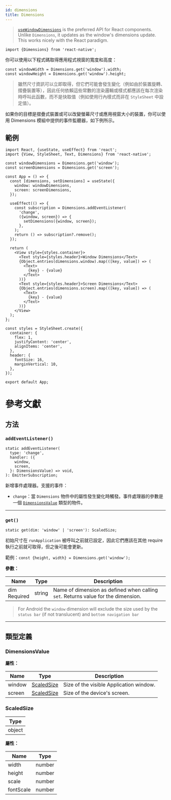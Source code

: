 ```yaml
---
id: dimensions
title: Dimensions
---
```


> [`useWindowDimensions`](usewindowdimensions) is the preferred API for React components. Unlike `Dimensions`, it updates as the window's dimensions update. This works nicely with the React paradigm.

```tsx
import {Dimensions} from 'react-native';
```

你可以使用以下程式碼取得應用程式視窗的寬度和高度：

```tsx
const windowWidth = Dimensions.get('window').width;
const windowHeight = Dimensions.get('window').height;
```

> 雖然尺寸資訊可以立即取得，但它們可能會發生變化（例如由於裝置旋轉、摺疊裝置等），因此任何依賴這些常數的渲染邏輯或樣式都應該在每次渲染時呼叫此函數，而不是快取值（例如使用行內樣式而非在 `StyleSheet` 中設定值）。

如果你的目標是摺疊式裝置或可以改變螢幕尺寸或應用視窗大小的裝置，你可以使用 Dimensions 模組中提供的事件監聽器，如下例所示。

## 範例

```SnackPlayer name=Dimensions
import React, {useState, useEffect} from 'react';
import {View, StyleSheet, Text, Dimensions} from 'react-native';

const windowDimensions = Dimensions.get('window');
const screenDimensions = Dimensions.get('screen');

const App = () => {
  const [dimensions, setDimensions] = useState({
    window: windowDimensions,
    screen: screenDimensions,
  });

  useEffect(() => {
    const subscription = Dimensions.addEventListener(
      'change',
      ({window, screen}) => {
        setDimensions({window, screen});
      },
    );
    return () => subscription?.remove();
  });

  return (
    <View style={styles.container}>
      <Text style={styles.header}>Window Dimensions</Text>
      {Object.entries(dimensions.window).map(([key, value]) => (
        <Text>
          {key} - {value}
        </Text>
      ))}
      <Text style={styles.header}>Screen Dimensions</Text>
      {Object.entries(dimensions.screen).map(([key, value]) => (
        <Text>
          {key} - {value}
        </Text>
      ))}
    </View>
  );
};

const styles = StyleSheet.create({
  container: {
    flex: 1,
    justifyContent: 'center',
    alignItems: 'center',
  },
  header: {
    fontSize: 16,
    marginVertical: 10,
  },
});

export default App;
```

# 參考文獻

## 方法

### `addEventListener()`

```tsx
static addEventListener(
  type: 'change',
  handler: ({
    window,
    screen,
  }: DimensionsValue) => void,
): EmitterSubscription;
```

新增事件處理器。支援的事件：

- `change`：當 `Dimensions` 物件中的屬性發生變化時觸發。事件處理器的參數是一個 [`DimensionsValue`](#dimensionsvalue) 類型的物件。

---

### `get()`

```tsx
static get(dim: 'window' | 'screen'): ScaledSize;
```

初始尺寸在 `runApplication` 被呼叫之前就已設定，因此它們應該在其他 require 執行之前就可取得，但之後可能會更新。

範例：`const {height, width} = Dimensions.get('window');`

**參數：**

| Name                                                               | Type   | Description                                                                       |
| ------------------------------------------------------------------ | ------ | --------------------------------------------------------------------------------- |
| dim <div className="label basic required two-lines">Required</div> | string | Name of dimension as defined when calling `set`. Returns value for the dimension. |

> For Android the `window` dimension will exclude the size used by the `status bar` (if not translucent) and `bottom navigation bar`

---

## 類型定義

### DimensionsValue

**屬性：**

| Name   | Type                                | Description                             |
| ------ | ----------------------------------- | --------------------------------------- |
| window | [ScaledSize](dimensions#scaledsize) | Size of the visible Application window. |
| screen | [ScaledSize](dimensions#scaledsize) | Size of the device's screen.            |

### ScaledSize

| Type   |
| ------ |
| object |

**屬性：**

| Name      | Type   |
| --------- | ------ |
| width     | number |
| height    | number |
| scale     | number |
| fontScale | number |